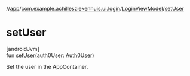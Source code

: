 //[app](../../../index.md)/[com.example.achillesziekenhuis.ui.login](../index.md)/[LoginViewModel](index.md)/[setUser](set-user.md)

# setUser

[androidJvm]\
fun [setUser](set-user.md)(auth0User: [Auth0User](../../com.example.achillesziekenhuis.model/-auth0-user/index.md))

Set the user in the AppContainer.
